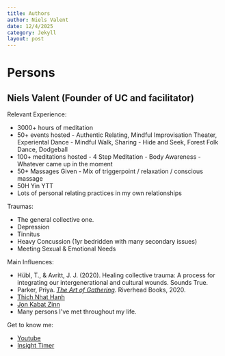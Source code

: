 ```yaml
---
title: Authors
author: Niels Valent
date: 12/4/2025
category: Jekyll
layout: post
---
```


# Persons

## Niels Valent (Founder of UC and facilitator)

Relevant Experience:
 - 3000+ hours of meditation
 - 50+ events hosted
 		- Authentic Relating, Mindful Improvisation Theater, Experiental Dance
 		- Mindful Walk, Sharing
 		- Hide and Seek, Forest Folk Dance, Dodgeball
 - 100+ meditations hosted
 		- 4 Step Meditation
 		- Body Awareness
 		- Whatever came up in the moment
 - 50+ Massages Given
 		- Mix of triggerpoint / relaxation / conscious massage
 - 50H Yin YTT 
 - Lots of personal relating practices in my own relationships
 
Traumas:
 - The general collective one.
 - Depression
 - Tinnitus
 - Heavy Concussion (1yr bedridden with many secondary issues)
 - Meeting Sexual & Emotional Needs
 
Main Influences:
 - Hübl, T., & Avritt, J. J. (2020). Healing collective trauma: A process for integrating our intergenerational and cultural wounds. Sounds True.
 - Parker, Priya. *[The Art of Gathering](https://www.priyaparker.com/book-art-of-gathering)*. Riverhead Books, 2020.
 - [Thich Nhat Hanh](https://plumvillage.org/about/thich-nhat-hanh)
 - [Jon Kabat Zinn](https://www.youtube.com/watch?v=2n7FOBFMvXg) 
 - Many persons I've met throughout my life.
 
Get to know me: 
 - [Youtube](https://www.youtube.com/@journeyofniels)
 - [Insight Timer](https://insighttimer.com/nielsvalent/guided-meditations)
 